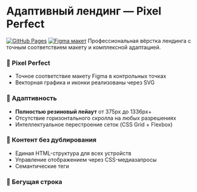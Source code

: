 # Адаптивный лендинг — Pixel Perfect

[![GitHub Pages](https://img.shields.io/badge/Demo-Live-brightgreen)](https://progprofesion.github.io/top-lending/)
[![Figma макет](https://img.shields.io/badge/Maket-Figma-orange)](https://www.figma.com/design/HJTL3UFGUxI1Qqs8B03rwg/%D0%94%D0%B8%D0%B7%D0%B0%D0%B9%D0%BD_%D0%B4%D0%BB%D1%8F_%D0%B2%D0%B5%D1%80%D1%81%D1%82%D0%BA%D0%B8_%D0%A2%D0%B5%D1%81%D1%82%D0%BE%D0%B2%D1%8B%D0%B9_%D0%BB%D0%B5%D0%BD%D0%B4%D0%B8%D0%BD%D0%B3?node-id=0-1&p=f&t=Yq9reeJnderg2PD5-0)
Профессиональная вёрстка лендинга с точным соответствием макету и комплексной адаптацией.

### 🎯 Pixel Perfect

- Точное соответствие макету Figma в контрольных точках
- Векторная графика и иконки реализованы через SVG

### 📱 Адаптивность

- **Полностью резиновый лейаут** от 375px до 1336px+
- Отсутствие горизонтального скролла на любых разрешениях
- Интеллектуальное перестроение сеток (CSS Grid + Flexbox)

### 🚫 Контент без дублирования

- Единая HTML-структура для всех устройств
- Управление отображением через CSS-медиазапросы
- Семантические теги

### 🏃 Бегущая строка
